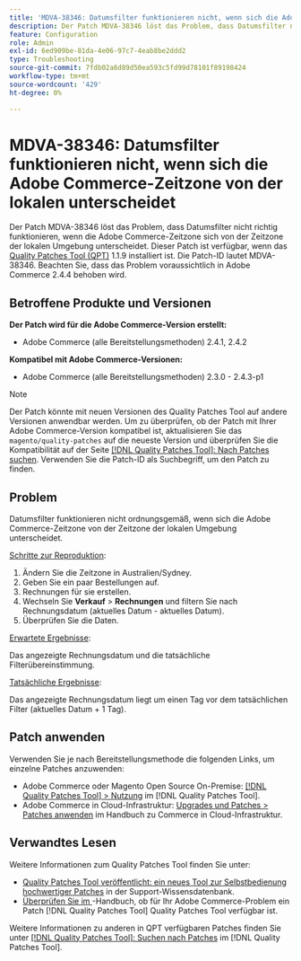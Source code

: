```yaml
---
title: 'MDVA-38346: Datumsfilter funktionieren nicht, wenn sich die Adobe Commerce-Zeitzone von der lokalen unterscheidet'
description: Der Patch MDVA-38346 löst das Problem, dass Datumsfilter nicht richtig funktionieren, wenn die Adobe Commerce-Zeitzone sich von der Zeitzone der lokalen Umgebung unterscheidet. Dieser Patch ist verfügbar, wenn das [Quality Patches Tool (QPT)](https://experienceleague.adobe.com/en/docs/commerce-operations/tools/quality-patches-tool/quality-patches-tool-to-self-serve-quality-patches) 1.1.9 installiert ist. Die Patch-ID lautet MDVA-38346. Beachten Sie, dass das Problem voraussichtlich in Adobe Commerce 2.4.4 behoben wird.
feature: Configuration
role: Admin
exl-id: 6ed909be-81da-4e06-97c7-4eab8be2ddd2
type: Troubleshooting
source-git-commit: 7fdb02a6d89d50ea593c5fd99d78101f89198424
workflow-type: tm+mt
source-wordcount: '429'
ht-degree: 0%

---
```


# MDVA-38346: Datumsfilter funktionieren nicht, wenn sich die Adobe Commerce-Zeitzone von der lokalen unterscheidet

Der Patch MDVA-38346 löst das Problem, dass Datumsfilter nicht richtig funktionieren, wenn die Adobe Commerce-Zeitzone sich von der Zeitzone der lokalen Umgebung unterscheidet. Dieser Patch ist verfügbar, wenn das [Quality Patches Tool (QPT)](https://experienceleague.adobe.com/en/docs/commerce-operations/tools/quality-patches-tool/quality-patches-tool-to-self-serve-quality-patches) 1.1.9 installiert ist. Die Patch-ID lautet MDVA-38346. Beachten Sie, dass das Problem voraussichtlich in Adobe Commerce 2.4.4 behoben wird.

## Betroffene Produkte und Versionen

**Der Patch wird für die Adobe Commerce-Version erstellt:**

* Adobe Commerce (alle Bereitstellungsmethoden) 2.4.1, 2.4.2

**Kompatibel mit Adobe Commerce-Versionen:**

* Adobe Commerce (alle Bereitstellungsmethoden) 2.3.0 - 2.4.3-p1

>[!NOTE]
>
>Der Patch könnte mit neuen Versionen des Quality Patches Tool auf andere Versionen anwendbar werden. Um zu überprüfen, ob der Patch mit Ihrer Adobe Commerce-Version kompatibel ist, aktualisieren Sie das `magento/quality-patches` auf die neueste Version und überprüfen Sie die Kompatibilität auf der Seite [[!DNL Quality Patches Tool]: Nach Patches suchen](https://experienceleague.adobe.com/en/docs/commerce-operations/tools/quality-patches-tool/quality-patches-tool-to-self-serve-quality-patches). Verwenden Sie die Patch-ID als Suchbegriff, um den Patch zu finden.

## Problem

Datumsfilter funktionieren nicht ordnungsgemäß, wenn sich die Adobe Commerce-Zeitzone von der Zeitzone der lokalen Umgebung unterscheidet.

<u>Schritte zur Reproduktion</u>:

1. Ändern Sie die Zeitzone in Australien/Sydney.
1. Geben Sie ein paar Bestellungen auf.
1. Rechnungen für sie erstellen.
1. Wechseln Sie **Verkauf** > **Rechnungen** und filtern Sie nach Rechnungsdatum (aktuelles Datum - aktuelles Datum).
1. Überprüfen Sie die Daten.

<u>Erwartete Ergebnisse</u>:

Das angezeigte Rechnungsdatum und die tatsächliche Filterübereinstimmung.

<u>Tatsächliche Ergebnisse</u>:

Das angezeigte Rechnungsdatum liegt um einen Tag vor dem tatsächlichen Filter (aktuelles Datum + 1 Tag).

## Patch anwenden

Verwenden Sie je nach Bereitstellungsmethode die folgenden Links, um einzelne Patches anzuwenden:

* Adobe Commerce oder Magento Open Source On-Premise: [[!DNL Quality Patches Tool] > Nutzung](/help/tools/quality-patches-tool/usage.md) im [!DNL Quality Patches Tool].
* Adobe Commerce in Cloud-Infrastruktur: [Upgrades und Patches > Patches anwenden](https://experienceleague.adobe.com/docs/commerce-cloud-service/user-guide/develop/upgrade/apply-patches.html) im Handbuch zu Commerce in Cloud-Infrastruktur.

## Verwandtes Lesen

Weitere Informationen zum Quality Patches Tool finden Sie unter:

* [Quality Patches Tool veröffentlicht: ein neues Tool zur Selbstbedienung hochwertiger Patches](https://experienceleague.adobe.com/en/docs/commerce-operations/tools/quality-patches-tool/quality-patches-tool-to-self-serve-quality-patches) in der Support-Wissensdatenbank.
* [Überprüfen Sie im ](/help/tools/quality-patches-tool/patches-available-in-qpt/check-patch-for-magento-issue-with-magento-quality-patches.md)-Handbuch, ob für Ihr Adobe Commerce-Problem ein Patch [!DNL Quality Patches Tool] Quality Patches Tool verfügbar ist.

Weitere Informationen zu anderen in QPT verfügbaren Patches finden Sie unter [[!DNL Quality Patches Tool]: Suchen nach Patches](https://experienceleague.adobe.com/tools/commerce-quality-patches/index.html) im [!DNL Quality Patches Tool].
